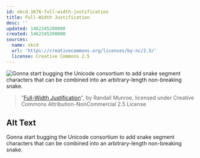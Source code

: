 ```yaml
---
id: xkcd.1676-full-width-justification
title: Full-Width Justification
desc: ''
updated: 1462345200000
created: 1462345200000
sources:
  name: xkcd
  url: 'https://creativecommons.org/licenses/by-nc/2.5/'
  license: Creative Commons 2.5
---
```

![Gonna start bugging the Unicode consortium to add snake segment characters that can be combined into an arbitrary-length non-breaking snake.](https://imgs.xkcd.com/comics/full_width_justification.png)
> "[Full-Width Justification](https://xkcd.com/1676/)", by Randall Munroe, licensed under Creative Commons Attribution-NonCommercial 2.5 License

## Alt Text
Gonna start bugging the Unicode consortium to add snake segment characters that can be combined into an arbitrary-length non-breaking snake.
